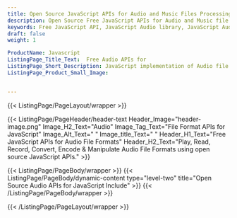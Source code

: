 ```yaml
---
title: Open Source JavaScript APIs for Audio and Music Files Processing
description: Open Source Free JavaScript APIs for Audio and Music file formats. Play, record, encode read & manipulate Audio file formats using JS library.
keywords: Free JavaScript API, JavaScript Audio library, JavaScript Audio processing, open source JavaScript libraries, Free Audio API, Open Source APIs for Audios, JavaScript Audio API, Create Free Audio, Convert Audio Free, Encode Audio Free, Convert MP3 Free, Free MP3 Converter, Free MP3 Encoder, MP3,  AAC,  WAV, AA, AAX, AIFF, APE, DSF, FLAC, M4A, M4B, M4P, MPC, MPP, OGG, OGA, WMA, WV, WEBM
draft: false
weight: 1

ProductName: Javascript
ListingPage_Title_Text:  Free Audio APIs for
ListingPage_Short_Description: JavaScript implementation of Audio file formats. Generate, load, save, play, record, extract, convert & process audio files from your own JS applications.
ListingPage_Product_Small_Image: 


---
```


{{< ListingPage/PageLayout/wrapper >}}

{{< ListingPage/PageHeader/header-text
Header_Image="header-image.png"
Image_H2_Text="Audio"
Image_Tag_Text="File Format APIs for JavaScript"
Image_Alt_Text=" "
Image_title_Text=" "
Header_H1_Text="Free JavaScript APIs for Audio File Formats"
Header_H2_Text="Play, Read, Record, Convert, Encode & Manipulate Audio File Formats using open source JavaScript APIs." >}}

{{< ListingPage/PageBody/wrapper >}}
{{< ListingPage/PageBody/dynamic-content type="level-two" title="Open Source Audio APIs for JavaScript Include" >}}
{{< /ListingPage/PageBody/wrapper >}}

{{< /ListingPage/PageLayout/wrapper >}}